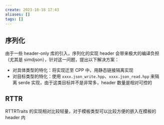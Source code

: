 ```yaml
---
create: 2023-10-18 17:43
aliases: []
tags: []
---
```


## 序列化
由于一些 header-only 库的引入，序列化的实现 header 会带来极大的编译负担（尤其是 simdjson），针对这一问题，提出以下解决方案：
- 对具体类型的特化：将实现迁至 CPP 中，用静态链接隔离实现
- 对目标类型的特化：使用 `xxxx.json_write.hpp`、`xxxx.json_read.hpp` 来隔离 serde 实现，由于这类目标并不是非常多，header 数量是相对可控的

## RTTR
RTTRTraits 的实现相对比较轻量，对于模板类型可以比较方便的嵌入在模板的 header 内

